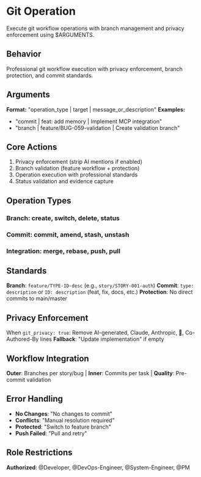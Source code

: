 # Git Operation

Execute git workflow operations with branch management and privacy enforcement using $ARGUMENTS.

## Behavior
Professional git workflow execution with privacy enforcement, branch protection, and commit standards.

## Arguments
**Format:** "operation_type | target | message_or_description"
**Examples:** 
- "commit | feat: add memory | Implement MCP integration"
- "branch | feature/BUG-059-validation | Create validation branch"

## Core Actions
1. Privacy enforcement (strip AI mentions if enabled)
2. Branch validation (feature workflow + protection)
3. Operation execution with professional standards
4. Status validation and evidence capture

## Operation Types

### Branch: create, switch, delete, status
### Commit: commit, amend, stash, unstash  
### Integration: merge, rebase, push, pull

## Standards
**Branch**: `feature/TYPE-ID-desc` (e.g., `story/STORY-001-auth`)
**Commit**: `type: description` or `ID: description` (feat, fix, docs, etc.)
**Protection**: No direct commits to main/master

## Privacy Enforcement
When `git_privacy: true`: Remove AI-generated, Claude, Anthropic, 🤖, Co-Authored-By lines
**Fallback**: "Update implementation" if empty

## Workflow Integration
**Outer**: Branches per story/bug | **Inner**: Commits per task | **Quality**: Pre-commit validation

## Error Handling
- **No Changes**: "No changes to commit"
- **Conflicts**: "Manual resolution required" 
- **Protected**: "Switch to feature branch"
- **Push Failed**: "Pull and retry"

## Role Restrictions
**Authorized**: @Developer, @DevOps-Engineer, @System-Engineer, @PM